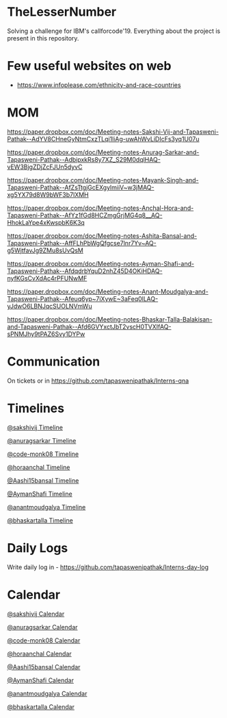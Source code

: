 # TheLesserNumber
Solving a challenge for IBM's callforcode'19. Everything about the project is present in this repository.

# Few useful websites on web
- https://www.infoplease.com/ethnicity-and-race-countries

# MOM

https://paper.dropbox.com/doc/Meeting-notes-Sakshi-Vij-and-Tapasweni-Pathak--AdYV8CHneGyNtmCxzTLqi1liAg-uwAhWvLiDIcFs3yq1U07u

https://paper.dropbox.com/doc/Meeting-notes-Anurag-Sarkar-and-Tapasweni-Pathak--AdbipxkRs8y7XZ_S29M0dqlHAQ-vEW3BjgZDjZcFJUn5dyvC

https://paper.dropbox.com/doc/Meeting-notes-Mayank-Singh-and-Tapasweni-Pathak--AfZsTtgjGcEXgylmiiV~w3jMAQ-xg5YX79d8W9bWF3b7lXMH

https://paper.dropbox.com/doc/Meeting-notes-Anchal-Hora-and-Tapasweni-Pathak--AfYz1fGd8HCZmgGrjMG4q8__AQ-HhokLaYpe4xKwspbK6K3q

https://paper.dropbox.com/doc/Meeting-notes-Ashita-Bansal-and-Tapasweni-Pathak--AffFLhPbWgQfgcse7lnr7Yv~AQ-g5WjtfavJg9ZMu8sUvQsM

https://paper.dropbox.com/doc/Meeting-notes-Ayman-Shafi-and-Tapasweni-Pathak--AfdqdrbYquD2nhZ45D4OKiHDAQ-nyfKGsCvXdAc4rPFUNwMF

https://paper.dropbox.com/doc/Meeting-notes-Anant-Moudgalya-and-Tapasweni-Pathak--Afeuq6yp~7iXywE~3aFeq0lLAQ-yJdwO6LBNJqcSUOLNVmWu

https://paper.dropbox.com/doc/Meeting-notes-Bhaskar-Talla-Balakisan-and-Tapasweni-Pathak--Afd6GVYxctJbT2vscH0TVXIfAQ-sPNMJhy9tPAZ6Svy1DYPw

# Communication

On tickets or in https://github.com/tapaswenipathak/Interns-qna

# Timelines

[@sakshivij Timeline]() 

[@anuragsarkar Timeline]() 

[@code-monk08 Timeline](https://paper.dropbox.com/doc/Meeting-notes-Mayank-Singh-and-Tapasweni-Pathak-xg5YX79d8W9bWF3b7lXMH)

[@horaanchal Timeline]()

[@Aashi15bansal Timeline]()

[@AymanShafi Timeline]()

[@anantmoudgalya Timeline]()

[@bhaskartalla Timeline]()

# Daily Logs

Write daily log in - https://github.com/tapaswenipathak/Interns-day-log

# Calendar

[@sakshivij Calendar]()

[@anuragsarkar Calendar]()

[@code-monk08 Calendar](https://calendly.com/code-monk08)

[@horaanchal Calendar](https://calendly.com/horaanchal17/15min)

[@Aashi15bansal Calendar](https://calendly.com/its_ashita)

[@AymanShafi Calendar]()

[@anantmoudgalya Calendar]()

[@bhaskartalla Calendar]()
